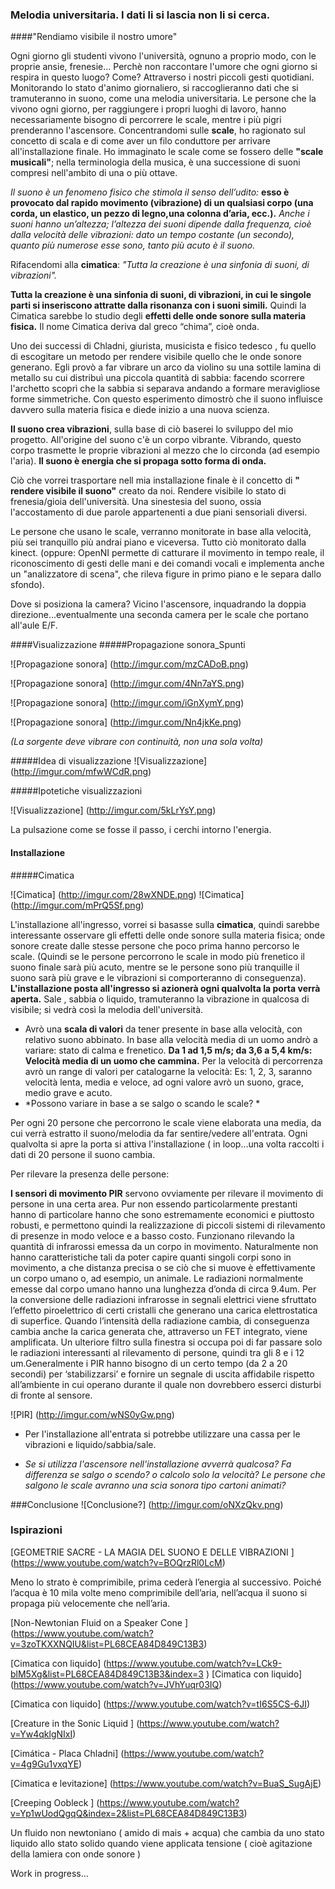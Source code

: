 ### Melodia universitaria.  I dati li si lascia non li si cerca.
####"Rendiamo visibile il nostro umore"

Ogni giorno gli studenti vivono l'università, ognuno a proprio modo, con le proprie ansie, frenesie... 
Perchè non raccontare l'umore che ogni giorno si respira in questo luogo? Come? Attraverso i nostri piccoli gesti 
quotidiani. 
Monitorando lo stato d'animo giornaliero, si raccoglieranno dati che si tramuteranno in suono, come una melodia universitaria. 
Le persone che la vivono ogni giorno, per raggiungere i propri luoghi di lavoro, hanno necessariamente bisogno 
di percorrere le scale, mentre i più pigri prenderanno l'ascensore. 
Concentrandomi sulle **scale**, ho ragionato sul concetto di scala e di come aver un filo conduttore per arrivare all'installazione finale. 
Ho immaginato le scale come se fossero delle **"scale musicali"**; nella terminologia della musica, è una successione di suoni compresi nell'ambito di una o più ottave.

*Il suono è un fenomeno fisico che stimola il senso dell’udito:* **esso è provocato dal rapido movimento (vibrazione) di un qualsiasi corpo (una corda, un elastico, un pezzo di legno,una colonna d’aria, ecc.).**
*Anche i suoni hanno un’altezza; l’altezza dei suoni dipende dalla frequenza, cioè dalla velocità delle vibrazioni: dato un tempo costante (un secondo), quanto più numerose esse sono, tanto più acuto è il suono.*

Rifacendomi alla **cimatica**: *"Tutta la creazione è una sinfonia di suoni, di vibrazioni".*

**Tutta la creazione è una sinfonia di suoni, di vibrazioni, in cui le singole parti si inseriscono attratte dalla risonanza con i suoni simili.**
Quindi la Cimatica sarebbe lo studio degli **effetti delle onde sonore sulla materia fisica.**
Il nome Cimatica deriva dal greco “chima”, cioè onda.

Uno dei successi di Chladni, giurista, musicista e fisico tedesco , fu quello di escogitare un metodo per rendere visibile quello che le onde sonore generano.
Egli provò a far vibrare un arco da violino su una sottile lamina di metallo su cui distribuì una piccola quantità 
di sabbia: facendo scorrere l'archetto scoprì che la sabbia si separava andando a formare meravigliose forme simmetriche. 
Con questo esperimento dimostrò che il suono influisce davvero sulla materia fisica e diede inizio a una nuova scienza. 

**Il suono crea vibrazioni**, sulla base di ciò baserei lo sviluppo del mio progetto. 
All'origine del suono c'è un corpo vibrante. Vibrando, questo corpo trasmette le proprie vibrazioni al mezzo che lo circonda (ad esempio l'aria). 
**Il suono è energia che si propaga sotto forma di onda.**

Ciò che vorrei trasportare nell mia installazione finale è il concetto di **" rendere visibile il suono"** creato da noi. Rendere visibile lo stato di frenesia/gioia dell'università. 
Una sinestesia del suono, ossia l'accostamento di due parole appartenenti a due piani sensoriali diversi. 

Le persone che usano le scale, verranno monitorate in base alla velocità, più sei tranquillo più andrai piano e viceversa. Tutto ciò monitorato dalla kinect. (oppure: OpenNI permette di catturare il movimento in tempo reale, il riconoscimento di gesti delle mani e dei comandi vocali e implementa anche un "analizzatore di scena", che rileva figure in primo piano e le separa dallo sfondo). 

Dove si posiziona la camera? Vicino l'ascensore, inquadrando la doppia direzione...eventualmente una seconda camera per le scale che portano all'aule E/F.

####Visualizzazione
#####Propagazione sonora_Spunti


![Propagazione sonora] (http://imgur.com/mzCADoB.png)


![Propagazione sonora] (http://imgur.com/4Nn7aYS.png)


![Propagazione sonora] (http://imgur.com/iGnXymY.png)


![Propagazione sonora] (http://imgur.com/Nn4jkKe.png) 


*(La sorgente deve vibrare con continuità, non una sola volta)*

#####Idea di visualizzazione 
![Visualizzazione] (http://imgur.com/mfwWCdR.png)

#####Ipotetiche visualizzazioni

![Visualizzazione] (http://imgur.com/5kLrYsY.png)

La pulsazione come se fosse il passo, i cerchi intorno l'energia. 

#### Installazione
#####Cimatica

![Cimatica] (http://imgur.com/28wXNDE.png)
![Cimatica] (http://imgur.com/mPrQ5Sf.png)

L'installazione all'ingresso, vorrei si basasse sulla **cimatica**, quindi sarebbe interessante osservare gli effetti delle onde sonore sulla materia fisica; onde sonore create dalle stesse persone che poco prima hanno percorso le scale. (Quindi se le persone percorrono le scale in modo più frenetico il suono finale sarà più acuto, mentre se le persone sono più tranquille il suono sarà più grave e le vibrazioni si comporteranno di conseguenza). 
**L'installazione posta all'ingresso si azionerà ogni qualvolta la porta verrà aperta.**
Sale , sabbia o liquido, tramuteranno la vibrazione in qualcosa di visibile; si vedrà così la melodia dell'università.

- Avrò una **scala di valori** da tener presente in base alla velocità, con relativo suono abbinato.
In base alla velocità media di un uomo andrò a variare: stato di calma e frenetico. 
**Da 1 ad 1,5 m/s; da 3,6 a 5,4 km/s: Velocità media di un uomo che cammina.**
Per la velocità di percorrenza avrò un range di valori per catalogarne la velocità: 
Es: 1, 2, 3, saranno velocità lenta, media e veloce, ad ogni valore avrò un suono, grace, medio grave e acuto. 
- *Possono variare in base a se salgo o scando le scale? *

Per ogni 20 persone che percorrono le scale viene elaborata una media, da cui verrà estratto il suono/melodia da far sentire/vedere all'entrata. Ogni qualvolta si apre la porta si attiva l'installazione ( in loop...una volta raccolti i dati di 20 persone il suono cambia. 

Per rilevare la presenza delle persone: 

**I sensori di movimento PIR** servono ovviamente per rilevare il movimento di persone in una certa area.
Pur non essendo particolarmente prestanti hanno di particolare hanno che sono estremamente economici e piuttosto robusti, e permettono quindi la realizzazione di piccoli sistemi di rilevamento di presenze in modo veloce e a basso costo. Funzionano rilevando la quantità di infrarossi emessa da un corpo in movimento. Naturalmente non hanno caratteristiche tali da poter capire quanti singoli corpi sono in movimento, a che distanza precisa o se ciò che si muove è effettivamente un corpo umano o, ad esempio, un animale. Le radiazioni normalmente emesse dal corpo umano hanno una lunghezza d’onda di circa 9.4um. Per la conversione delle radiazioni infrarosse in segnali elettrici viene sfruttato l’effetto piroelettrico di certi cristalli che generano una carica elettrostatica di superfice. Quando l’intensità della radiazione cambia, di conseguenza cambia anche la carica generata che, attraverso un FET integrato, viene amplificata. Un ulteriore filtro sulla finestra si occupa poi di far passare solo le radiazioni interessanti al rilevamento di persone, quindi tra gli 8 e i 12 um.Generalmente i PIR hanno bisogno di un certo tempo (da 2 a 20 secondi) per ‘stabilizzarsi’ e fornire un segnale di uscita affidabile rispetto all’ambiente in cui operano durante il quale non dovrebbero esserci disturbi di fronte al sensore.

![PIR] (http://imgur.com/wNS0yGw.png)


- Per l'installazione all'entrata si potrebbe utilizzare una cassa per le vibrazioni e liquido/sabbia/sale.

- *Se si utilizza l'ascensore nell'installazione avverrà qualcosa?
Fa differenza se salgo o scendo? o calcolo solo la velocità?
Le persone che salgono le scale avranno una scia sonora tipo cartoni animati?*

###Conclusione
![Conclusione?] (http://imgur.com/oNXzQkv.png)


### Ispirazioni

[GEOMETRIE SACRE - LA MAGIA DEL SUONO E DELLE VIBRAZIONI ] (https://www.youtube.com/watch?v=BOQrzRl0LcM)

Meno lo strato è comprimibile, prima cederà l’energia al successivo. Poiché l’acqua è 10 mila volte meno comprimibile dell’aria, nell’acqua il suono si propaga più velocemente che nell’aria.

[Non-Newtonian Fluid on a Speaker Cone ] (https://www.youtube.com/watch?v=3zoTKXXNQIU&list=PL68CEA84D849C13B3)

[Cimatica con liquido] (https://www.youtube.com/watch?v=LCk9-blM5Xg&list=PL68CEA84D849C13B3&index=3
)
[Cimatica con liquido] (https://www.youtube.com/watch?v=JVhYuqr03IQ)


[Cimatica con liquido] (https://www.youtube.com/watch?v=tI6S5CS-6JI)


[Creature in the Sonic Liquid ] (https://www.youtube.com/watch?v=Yw4qklgNIxI)

[Cimática - Placa Chladni] (https://www.youtube.com/watch?v=4g9Gu1vxqYE)

[Cimatica e levitazione] (https://www.youtube.com/watch?v=BuaS_SugAjE)

[Creeping Oobleck ] (https://www.youtube.com/watch?v=Yp1wUodQgqQ&index=2&list=PL68CEA84D849C13B3)

Un fluido non newtoniano ( amido di mais + acqua) che cambia da uno stato liquido allo stato solido quando viene applicata tensione ( cioè agitazione della lamiera con onde sonore )


Work in progress...
